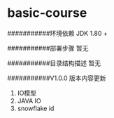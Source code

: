 # basic-course

###########环境依赖
JDK 1.80 +

###########部署步骤
暂无

###########目录结构描述
暂无


###########V1.0.0 版本内容更新
1. IO模型     
2. JAVA IO
3. snowflake id
